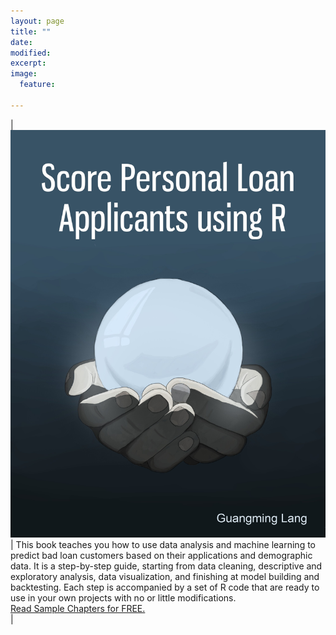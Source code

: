 ```yaml
---
layout: page
title: ""
date: 
modified:
excerpt:
image:
  feature:

---
```


| [![bookcover](score-loan-applicants.jpg)](https://leanpub.com/scorepersonalloanapplicantsusingr) | This book teaches you how to use data analysis and machine learning to predict bad loan customers based on their applications and demographic data. It is a step-by-step guide, starting from data cleaning, descriptive and exploratory analysis, data visualization, and finishing at model building and backtesting. Each step is accompanied by a set of R code that are ready to use in your own projects with no or little modifications. <br>[Read Sample Chapters for FREE.](https://leanpub.com/scorepersonalloanapplicantsusingr/read)</br>|
